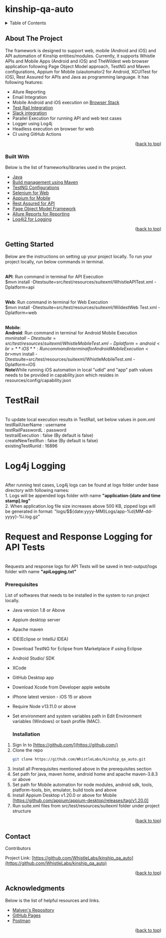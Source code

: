 # kinship-qa-auto

<!-- TABLE OF CONTENTS -->
<details>
  <summary>Table of Contents</summary>
  <ol>
    <li>
      <a href="#about-the-project">About The Project</a>
      <ul>
        <li><a href="#built-with">Built With</a></li>
      </ul>
    </li>
    <li>
      <a href="#getting-started">Getting Started</a>
      <ul>
        <li><a href="#prerequisites">Prerequisites</a></li>
        <li><a href="#installation">Installation</a></li>
      </ul>
    </li>
    <li><a href="#usage">Usage</a></li>
    <li><a href="#acknowledgments">Acknowledgments</a></li>
  </ol>
</details>


<!-- ABOUT THE PROJECT -->
## About The Project
The framework is designed to support web, mobile (Android and iOS) and API automation of Kinship entities/modules. Currently, it supports Whistle APIs and Mobile Apps (Android and iOS) and TheWildest web browser application following Page Object Model approach, TestNG and Maven configurations, Appium for Mobile (uiautomator2 for Android, XCUITest for iOS), Rest Assured for APIs and Java as programming language. It has following features:

* Allure Reporting
* Email Integration
* Mobile Android and iOS execution on [Browser Stack](https://app-automate.browserstack.com/dashboard/v2)
* [Test Rail Integration](https://whistle.testrail.com/index.php?/runs/overview/14)
* [Slack integration](https://whistle.slack.com/archives/C02LFTYU1LG)
* Parallel Execution for running API and web test cases
* Logger using Log4j
* Headless execution on browser for web
* CI using GitHub Actions


<p align="right">(<a href="#top">back to top</a>)</p>



### Built With

Below is the list of frameworks/libraries used in the project.

* [Java](https://www.java.com/en/)
* [Build management using Maven](https://maven.apache.org/)
* [TestNG Configurations](https://testng.org/doc/download.html)
* [Selenium for Web](https://www.selenium.dev/)
* [Appium for Mobile](https://appium.io/)
* [Rest Assured for API](https://rest-assured.io/)
* [Page Object Model Framework](https://www.selenium.dev/documentation/test_practices/encouraged/page_object_models/)
* [Allure Reports for Reporting](https://docs.qameta.io/allure/)
* [Log4j2 for Logging](https://logging.apache.org/log4j/2.x/)


<p align="right">(<a href="#top">back to top</a>)</p>



<!-- GETTING STARTED -->
## Getting Started
Below are the instructions on setting up your project locally.
To run your project locally, run below commands in terminal.

<br>**API**: Run command in terminal for API Execution
    <br>$mvn install -Dtestsuite=src/test/resources/suitexml/WhistleAPITest.xml -Dplatform=api

<br>**Web**: Run command in terminal for Web Execution
    <br>$mvn install -Dtestsuite=src/test/resources/suitexml/WildestWeb Test.xml -Dplatform=web
        
<br>**Mobile**: 
   <br> **Android**: Run command in terminal for Android Mobile Execution
   <br>$mvn install -Dtestsuite=src/test/resources/suitexml/WhistleMobileTest.xml -Dplatform=android
   <br> **iOS**: Run command in terminal for Android Mobile Execution
   <br>$mvn install -Dtestsuite=src/test/resources/suitexml/WhistleMobileTest.xml -Dplatform=iOS
<br>**Note**While running iOS automation in local "udid" and "app" path values needs to be provided in capability.json which resides in resources/config/capability.json
 
# TestRail
<br>To update local execution results in TestRail, set below values in pom.xml
    <br>testRailUserName : username
    <br>testRailPasswordL : password
    <br>testrailExecution : false (By default is false)
    <br>createNewTestRun : false (By default is false)
    <br>existingTestRunId : 16896

# Log4j Logging
<br>After running test cases, Log4j logs can be found at logs folder under base directory with following names:
<br>1. Logs will be appended logs folder with name **"application-[date and time stamp].log"** 
<br>2. When application.log file size increases above 500 KB, zipped logs will be generated in format: "logs/$${date:yyyy-MM}Logs/app-%d{MM-dd-yyyy}-%i.log.gz"

# Request and Response Logging for API Tests
<br> Requests and response logs for API Tests will be saved in test-output/logs folder with name **"apiLogging.txt"**


### Prerequisites

List of softwares that needs to be installed in the system to run project locally.
* Java version 1.8 or Above  
* Appium desktop server
* Apache maven
* IDE(Eclipse or IntelliJ IDEA)
* Download TestNG for Eclipse from Marketplace if using Eclipse
* Android Studio/ SDK
* XCode
* GitHub Desktop app
* Download Xcode from Developer apple website
* iPhone latest version - iOS 15 or above 
* Require Node v13.11.0 or above
* Set environment and system variables path in Edit Environment variables (Windows) or bash profile (MAC).

  
  ### Installation

1. Sign In to [https://github.com/](https://github.com/)
2. Clone the repo
   ```sh
   git clone https://github.com/WhistleLabs/kinship_qa_auto.git
   ```
3. Install all Prerequisites mentioned above in the prerequisites section
4. Set path for java, maven home, android home and apache maven-3.8.3 or above
5. Set path for Mobile automation for node modules, android sdk, tools, platform-tools, bin, emulator, build tools and above
6. Install Appium Desktop v1.20.0 or above for Mobile [https://github.com/appium/appium-desktop/releases/tag/v1.20.0]
7. Run suite.xml files from src/test/resources/suitexml folder under project structure
<p align="right">(<a href="#top">back to top</a>)</p>


<!-- CONTACT -->
## Contact

Contributors 

Project Link: [https://github.com/WhistleLabs/kinship_qa_auto](https://github.com/WhistleLabs/kinship_qa_auto)

<p align="right">(<a href="#top">back to top</a>)</p>



<!-- ACKNOWLEDGMENTS -->
## Acknowledgments

Below is the list of helpful resources and links.
* [Malven's Repository](https://mvnrepository.com/)
* [GitHub Pages](https://pages.github.com)
* [Postman](https://www.postman.com/)

<p align="right">(<a href="#top">back to top</a>)</p>
